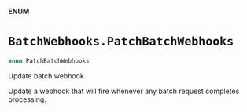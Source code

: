 **ENUM**

# `BatchWebhooks.PatchBatchWebhooks`

```swift
enum PatchBatchWebhooks
```

Update batch webhook

Update a webhook that will fire whenever any batch request completes processing.
